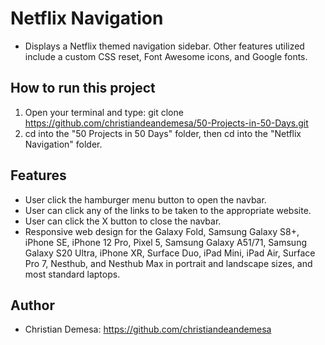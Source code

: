 # Netflix Navigation

-   Displays a Netflix themed navigation sidebar. Other features utilized include a custom CSS reset, Font Awesome icons, and Google fonts.

## How to run this project

1. Open your terminal and type: git clone https://github.com/christiandeandemesa/50-Projects-in-50-Days.git
2. cd into the "50 Projects in 50 Days" folder, then cd into the "Netflix Navigation" folder.

## Features

-   User click the hamburger menu button to open the navbar.
-   User can click any of the links to be taken to the appropriate website.
-   User can click the X button to close the navbar.
-   Responsive web design for the Galaxy Fold, Samsung Galaxy S8+, iPhone SE, iPhone 12 Pro, Pixel 5, Samsung Galaxy A51/71, Samsung Galaxy S20 Ultra, iPhone XR, Surface Duo, iPad Mini, iPad Air, Surface Pro 7, Nesthub, and Nesthub Max in portrait and landscape sizes, and most standard laptops.

## Author
-   Christian Demesa: https://github.com/christiandeandemesa
